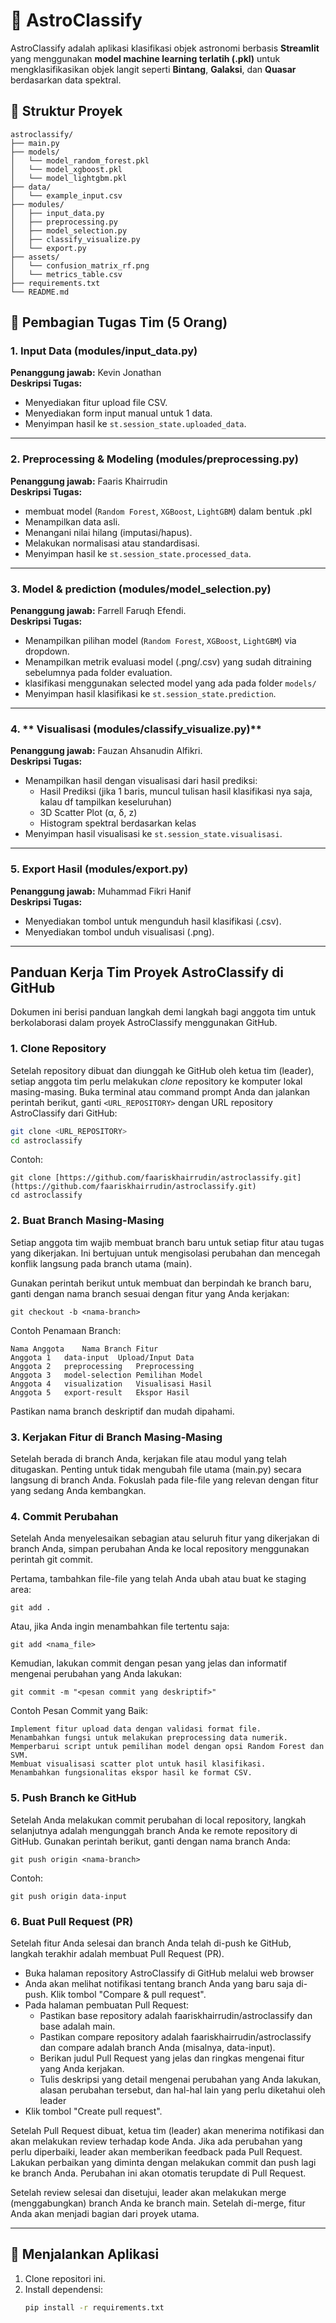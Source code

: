 # 🌌 AstroClassify

AstroClassify adalah aplikasi klasifikasi objek astronomi berbasis **Streamlit** yang menggunakan **model machine learning terlatih (.pkl)** untuk mengklasifikasikan objek langit seperti **Bintang**, **Galaksi**, dan **Quasar** berdasarkan data spektral.

## 📁 Struktur Proyek
```
astroclassify/
├── main.py
├── models/
│   └── model_random_forest.pkl
│   └── model_xgboost.pkl
│   └── model_lightgbm.pkl
├── data/
│   └── example_input.csv
├── modules/
│   ├── input_data.py
│   ├── preprocessing.py
│   ├── model_selection.py
│   ├── classify_visualize.py
│   └── export.py
├── assets/
│   └── confusion_matrix_rf.png
│   └── metrics_table.csv
├── requirements.txt
└── README.md
```

## 👥 Pembagian Tugas Tim (5 Orang)

### 1. **Input Data (modules/input_data.py)**
**Penanggung jawab:** Kevin Jonathan  
**Deskripsi Tugas:**
- Menyediakan fitur upload file CSV.
- Menyediakan form input manual untuk 1 data.
- Menyimpan hasil ke `st.session_state.uploaded_data`.

---

### 2. **Preprocessing & Modeling (modules/preprocessing.py)**
**Penanggung jawab:** Faaris Khairrudin  
**Deskripsi Tugas:**
- membuat model (`Random Forest`, `XGBoost`, `LightGBM`) dalam bentuk .pkl
- Menampilkan data asli.
- Menangani nilai hilang (imputasi/hapus).
- Melakukan normalisasi atau standardisasi.
- Menyimpan hasil ke `st.session_state.processed_data`.

---

### 3. **Model & prediction (modules/model_selection.py)**
**Penanggung jawab:** Farrell Faruqh Efendi.  
**Deskripsi Tugas:**
- Menampilkan pilihan model (`Random Forest`, `XGBoost`, `LightGBM`) via dropdown.
- Menampilkan metrik evaluasi model (.png/.csv) yang sudah ditraining sebelumnya pada folder evaluation.
- klasifikasi menggunakan selected model yang ada pada folder `models/`
- Menyimpan hasil klasifikasi ke `st.session_state.prediction`.
---

### 4. ** Visualisasi (modules/classify_visualize.py)**
**Penanggung jawab:** Fauzan Ahsanudin Alfikri.  
**Deskripsi Tugas:**
- Menampilkan hasil dengan visualisasi dari hasil prediksi:
  - Hasil Prediksi (jika 1 baris, muncul tulisan hasil klasifikasi nya saja, kalau df tampilkan keseluruhan)
  - 3D Scatter Plot (α, δ, z)
  - Histogram spektral berdasarkan kelas
- Menyimpan hasil visualisasi ke `st.session_state.visualisasi`.

---

### 5. **Export Hasil (modules/export.py)**
**Penanggung jawab:** Muhammad Fikri Hanif  
**Deskripsi Tugas:**
- Menyediakan tombol untuk mengunduh hasil klasifikasi (.csv).
- Menyediakan tombol unduh visualisasi (.png).

---

## Panduan Kerja Tim Proyek AstroClassify di GitHub

Dokumen ini berisi panduan langkah demi langkah bagi anggota tim untuk berkolaborasi dalam proyek AstroClassify menggunakan GitHub.

### 1. Clone Repository

Setelah repository dibuat dan diunggah ke GitHub oleh ketua tim (leader), setiap anggota tim perlu melakukan *clone* repository ke komputer lokal masing-masing. Buka terminal atau command prompt Anda dan jalankan perintah berikut, ganti `<URL_REPOSITORY>` dengan URL repository AstroClassify dari GitHub:

```bash
git clone <URL_REPOSITORY>
cd astroclassify
```

Contoh:
```
git clone [https://github.com/faariskhairrudin/astroclassify.git](https://github.com/faariskhairrudin/astroclassify.git)
cd astroclassify
```
### 2. Buat Branch Masing-Masing

Setiap anggota tim wajib membuat branch baru untuk setiap fitur atau tugas yang dikerjakan. Ini bertujuan untuk mengisolasi perubahan dan mencegah konflik langsung pada branch utama (main).

Gunakan perintah berikut untuk membuat dan berpindah ke branch baru, ganti <nama-branch> dengan nama branch sesuai dengan fitur yang Anda kerjakan:
```
git checkout -b <nama-branch>
```
Contoh Penamaan Branch:
```
Nama Anggota	Nama Branch	Fitur
Anggota 1	data-input	Upload/Input Data
Anggota 2	preprocessing	Preprocessing
Anggota 3	model-selection	Pemilihan Model
Anggota 4	visualization	Visualisasi Hasil
Anggota 5	export-result	Ekspor Hasil
```
Pastikan nama branch deskriptif dan mudah dipahami.

### 3. Kerjakan Fitur di Branch Masing-Masing

Setelah berada di branch Anda, kerjakan file atau modul yang telah ditugaskan. Penting untuk tidak mengubah file utama (main.py) secara langsung di branch Anda. Fokuslah pada file-file yang relevan dengan fitur yang sedang Anda kembangkan.

### 4. Commit Perubahan

Setelah Anda menyelesaikan sebagian atau seluruh fitur yang dikerjakan di branch Anda, simpan perubahan Anda ke local repository menggunakan perintah git commit.

Pertama, tambahkan file-file yang telah Anda ubah atau buat ke staging area:
```
git add .
```
Atau, jika Anda ingin menambahkan file tertentu saja:
```
git add <nama_file>
```
Kemudian, lakukan commit dengan pesan yang jelas dan informatif mengenai perubahan yang Anda lakukan:
```
git commit -m "<pesan commit yang deskriptif>"
```

Contoh Pesan Commit yang Baik:

    Implement fitur upload data dengan validasi format file.
    Menambahkan fungsi untuk melakukan preprocessing data numerik.
    Memperbarui script untuk pemilihan model dengan opsi Random Forest dan SVM.
    Membuat visualisasi scatter plot untuk hasil klasifikasi.
    Menambahkan fungsionalitas ekspor hasil ke format CSV.

### 5. Push Branch ke GitHub

Setelah Anda melakukan commit perubahan di local repository, langkah selanjutnya adalah mengunggah branch Anda ke remote repository di GitHub. Gunakan perintah berikut, ganti <nama-branch> dengan nama branch Anda:
```
git push origin <nama-branch>
```
Contoh:
```
git push origin data-input
```

### 6. Buat Pull Request (PR)

Setelah fitur Anda selesai dan branch Anda telah di-push ke GitHub, langkah terakhir adalah membuat Pull Request (PR).

- Buka halaman repository AstroClassify di GitHub melalui web browser
-  Anda akan melihat notifikasi tentang branch Anda yang baru saja di-push. Klik tombol "Compare & pull request".
-  Pada halaman pembuatan Pull Request:
   -  Pastikan base repository adalah faariskhairrudin/astroclassify dan base adalah main.
   -  Pastikan compare repository adalah faariskhairrudin/astroclassify dan compare adalah branch Anda (misalnya, data-input).
   -  Berikan judul Pull Request yang jelas dan ringkas mengenai fitur yang Anda kerjakan.
   -  Tulis deskripsi yang detail mengenai perubahan yang Anda lakukan, alasan perubahan tersebut, dan hal-hal lain yang perlu diketahui oleh leader
-  Klik tombol "Create pull request".

Setelah Pull Request dibuat, ketua tim (leader) akan menerima notifikasi dan akan melakukan review terhadap kode Anda. Jika ada perubahan yang perlu diperbaiki, leader akan memberikan feedback pada Pull Request. Lakukan perbaikan yang diminta dengan melakukan commit dan push lagi ke branch Anda. Perubahan ini akan otomatis terupdate di Pull Request.

Setelah review selesai dan disetujui, leader akan melakukan merge (menggabungkan) branch Anda ke branch main. Setelah di-merge, fitur Anda akan menjadi bagian dari proyek utama.


---

## 🚀 Menjalankan Aplikasi

1. Clone repositori ini.
2. Install dependensi:
   ```bash
   pip install -r requirements.txt
